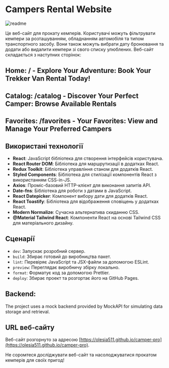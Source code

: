 # Campers Rental Website
![readme](https://github.com/Olesia511/camper-pro/assets/131859369/bee18cdb-cfd5-48c8-af23-650f48c0c26f)

Це веб-сайт для прокату кемперів. Користувачі можуть фільтрувати кемпери за розташуванням, обладнанням автомобіля та типом транспортного засобу. 
Вони також можуть вибрати дату бронювання та додати або видалити кемпери зі свого списку улюблених. Веб-сайт складається з наступних сторінок:

## Home: / - Explore Your Adventure: Book Your Trekker Van Rental Today!
## Catalog: /catalog - Discover Your Perfect Camper: Browse Available Rentals
## Favorites: /favorites - Your Favorites: View and Manage Your Preferred Campers

## Використані технології

- **React**: JavaScript бібліотека для створення інтерфейсів користувача.
- **React Router DOM**: Бібліотека для маршрутизації в додатках React.
- **Redux Toolkit**: Бібліотека управління станом для додатків React.
- **Styled Components**: Бібліотека для стилізації компонентів React з використанням CSS-in-JS.
- **Axios**: Проміс-базовий HTTP-клієнт для виконання запитів API.
- **Date-fns**: Бібліотека для роботи з датами в JavaScript.
- **React Datepicker**: Компонент вибору дати для додатків React.
- **React Toastify**: Бібліотека для відображення сповіщень у додатках React.
- **Modern Normalize**: Сучасна альтернатива скиданню CSS.
- **@Material Tailwind React**: Компоненти React на основі Tailwind CSS для матеріального дизайну.

## Сценарії

- `dev`: Запускає розробний сервер.
- `build`: Збирає готовий до виробництва пакет.
- `lint`: Перевіряє JavaScript та JSX-файли за допомогою ESLint.
- `preview`: Переглядає виробничу збірку локально.
- `format`: Форматує код за допомогою Prettier.
- `deploy`: Збирає проект та розгортає його на GitHub Pages.

## Backend:
The project uses a mock backend provided by MockAPI for simulating data storage and retrieval.

## URL веб-сайту

Веб-сайт розгорнуто за адресою [https://olesia511.github.io/camper-pro](https://olesia511.github.io/camper-pro).

Не соромтеся досліджувати веб-сайт та насолоджуватися прокатом кемперів для своїх пригод!
